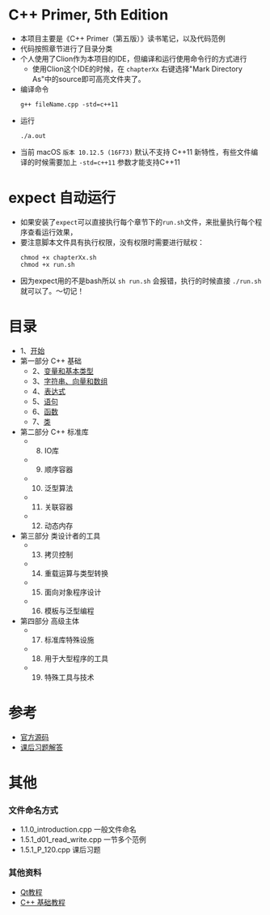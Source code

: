 # C++ Primer, 5th Edition

* 本项目主要是《C++ Primer（第五版）》读书笔记，以及代码范例
* 代码按照章节进行了目录分类
* 个人使用了Clion作为本项目的IDE，但编译和运行使用命令行的方式进行
    - 使用Clion这个IDE的时候，在 `chapterXx` 右键选择"Mark Directory As"中的source即可高亮文件夹了。
* 编译命令  
    ```
    g++ fileName.cpp -std=c++11
    ```
* 运行    
    ```
    ./a.out
    ```
* 当前 macOS `版本 10.12.5 (16F73)` 默认不支持 C++11 新特性，有些文件编译的时候需要加上 `-std=c++11` 参数才能支持C++11

# expect 自动运行

* 如果安装了`expect`可以直接执行每个章节下的`run.sh`文件，来批量执行每个程序查看运行效果，
* 要注意脚本文件具有执行权限，没有权限时需要进行赋权：
    ```
    chmod +x chapterXx.sh
    chmod +x run.sh
    ```
* 因为expect用的不是bash所以 `sh run.sh` 会报错，执行的时候直接 `./run.sh` 就可以了。～切记！

# 目录

* 1、[开始](https://github.com/NorthFacing/Cpp-Primer/tree/master/chapter01)
* 第一部分 C++ 基础
    - 2、[变量和基本类型](https://github.com/NorthFacing/Cpp-Primer/tree/master/chapter02)
    - 3、[字符串、向量和数组](https://github.com/NorthFacing/Cpp-Primer/tree/master/chapter03)
    - 4、[表达式](https://github.com/NorthFacing/Cpp-Primer/tree/master/chapter04)
    - 5、[语句](https://github.com/NorthFacing/Cpp-Primer/tree/master/chapter05)
    - 6、[函数](https://github.com/NorthFacing/Cpp-Primer/tree/master/chapter06)
    - 7、[类](https://github.com/NorthFacing/Cpp-Primer/tree/master/chapter07)
* 第二部分 C++ 标准库
    - 8. IO库
    - 9. 顺序容器
    - 10. 泛型算法
    - 11. 关联容器
    - 12. 动态内存
* 第三部分 类设计者的工具
    - 13. 拷贝控制
    - 14. 重载运算与类型转换
    - 15. 面向对象程序设计
    - 16. 模板与泛型编程
* 第四部分 高级主体
    - 17. 标准库特殊设施
    - 18. 用于大型程序的工具
    - 19. 特殊工具与技术


# 参考

* [官方源码](http://www.informit.com/store/c-plus-plus-primer-9780321714114)
* [课后习题解答](https://github.com/Mooophy/Cpp-Primer)

# 其他

### 文件命名方式

* 1.1.0_introduction.cpp 一般文件命名
* 1.5.1_d01_read_write.cpp 一节多个范例
* 1.5.1_P_120.cpp 课后习题


### 其他资料

* [Qt教程](http://www.kuqin.com/qtdocument/tutorial.html)
* [C++ 基础教程](http://www.prglab.com/cms/)